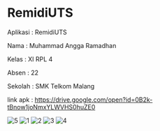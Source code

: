 # RemidiUTS

Aplikasi : RemidiUTS

Nama : Muhammad Angga Ramadhan

Kelas : XI RPL 4

Absen : 22

Sekolah : SMK Telkom Malang

link apk : https://drive.google.com/open?id=0B2k-tBnow1joNmxYLWVHS0huZE0

![5](https://user-images.githubusercontent.com/22186783/26932108-bf523c0e-4c8c-11e7-94ce-abac4651dd7b.png)
![1](https://user-images.githubusercontent.com/22186783/26932109-bfe8a64e-4c8c-11e7-96fa-7d00ed0954e4.png)
![2](https://user-images.githubusercontent.com/22186783/26932110-c04fe32c-4c8c-11e7-8a14-b441bf5a0158.png)
![3](https://user-images.githubusercontent.com/22186783/26932111-c077f970-4c8c-11e7-82fe-ac5f5c05862e.png)
![4](https://user-images.githubusercontent.com/22186783/26932112-c0abae6e-4c8c-11e7-9f11-2b21c015d9d7.png)
